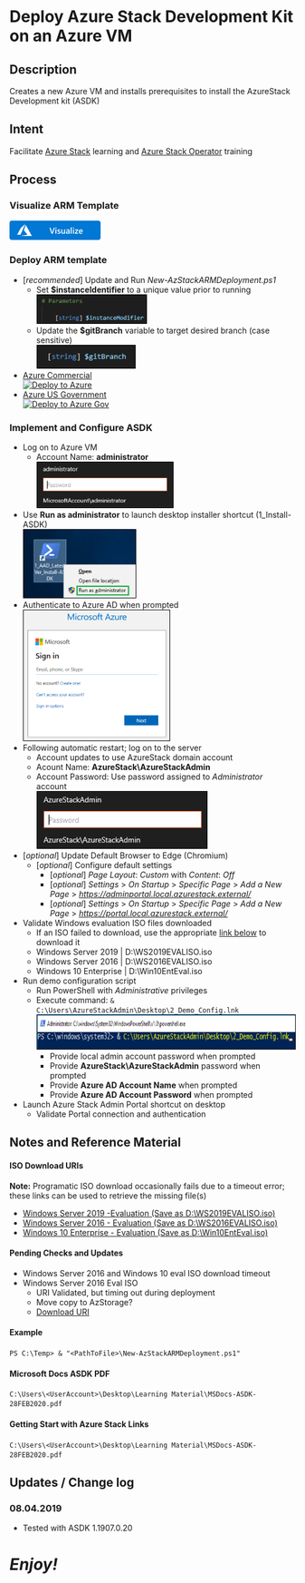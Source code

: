 # __Deploy Azure Stack Development Kit on an Azure VM__

## __Description__

Creates a new Azure VM and installs prerequisites to install the AzureStack Development kit (ASDK)


## __Intent__

Facilitate [Azure Stack](https://azure.microsoft.com/en-us/overview/azure-stack/) learning and [Azure Stack Operator](https://azure.microsoft.com/en-us/blog/why-your-team-needs-an-azure-stack-operator/) training


## __Process__

### __Visualize ARM Template__

[![Visualize](https://raw.githubusercontent.com/Azure/azure-quickstart-templates/master/1-CONTRIBUTION-GUIDE/images/visualizebutton.png)](http://armviz.io/#/?load=https%3A%2F%2Fraw.githubusercontent.com%2FRKauf00%2FAzureStackDevKit%2Fmaster%2Fazuredeploy.json)  


### __Deploy ARM template__

- [*recommended*] Update and Run *New-AzStackARMDeployment.ps1*
    - Set __$instanceIdentifier__ to a unique value prior to running  
        <img style="border:1px solid black;" src="media/img/instMod.png" alt="Variable Update" title="Update instanceModifier" height="50"/>  
    - Update the __$gitBranch__ variable to target desired branch (case sensitive)  
        <img style="border:1px solid black;" src="media/img/gitBranch.png" alt="Variable Update" title="Update instanceModifier" height="40"/>  
- [Azure Commercial](https://aka.ms/Azure-AzStackPOC)  
[![Deploy to Azure](https://azuredeploy.net/deploybutton.png)](https://portal.azure.com/#create/Microsoft.Template/uri/https%3A%2F%2Fraw.githubusercontent.com%2FRKauf00%2FAzureStackDevKit%2Fmaster%2Fazuredeploy.json)  
- [Azure US Government](https://aka.ms/AzureGov-AzStackPOC)  
[![Deploy to Azure Gov](https://azuredeploy.net/AzureGov.png)](https://portal.azure.us/#create/Microsoft.Template/uri/https%3A%2F%2Fraw.githubusercontent.com%2FRKauf00%2FAzureStackDevKit%2Fmaster%2Fazuredeploy.json)


### __Implement and Configure ASDK__

  - Log on to Azure VM  
    - Account Name: __administrator__  
      <img style="border:1px solid black;" src="media/img/admAuth.png" alt="RunAs" title="Run Install Script" height="80"/>  
  - Use **Run as administrator** to launch desktop installer shortcut (1_Install-ASDK)  
      <img style="border:1px solid black;" src="media/img/InstallASDK.png" alt="RunAs" title="Run Install Script" height="120"/>  
  - Authenticate to Azure AD when prompted  
      <img style="border:1px solid black;" src="media/img/AzureAuth.png" alt="AAD Auth" title="Azure AD Authentication" height="230" />  
  - Following automatic restart; log on to the server  
    - Account updates to use AzureStack domain account  
    - Acount Name: **AzureStack\AzureStackAdmin**  
    - Account Password: Use password assigned to _Administrator_ account  
        <img style="border:1px solid black;" src="media/img/asaAdmAuth.png" alt="AAD Auth" title="Azure AD Authentication" height="100" />  
  - [*optional*] Update Default Browser to Edge (Chromium)  
    - [*optional*] Configure default settings
      - [*optional*] *Page Layout*: *Custom* with *Content*: *Off*
      - [*optional*] *Settings* > *On Startup* > *Specific Page* > *Add a New Page* > *https://adminportal.local.azurestack.external/*
      - [*optional*] *Settings* > *On Startup* > *Specific Page* > *Add a New Page* > *https://portal.local.azurestack.external/*
  - Validate Windows evaluation ISO files downloaded
    - If an ISO failed to download, use the appropriate [link below](\README.md#ISO%20Download%20URIs) to download it  
    - Windows Server 2019 | D:\WS2019EVALISO.iso
    - Windows Server 2016 | D:\WS2016EVALISO.iso
    - Windows 10 Enterprise | D:\Win10EntEval.iso
  - Run demo configuration script
    - Run PowerShell with *Administrative* privileges
    - Execute command: ``` & C:\Users\AzureStackAdmin\Desktop\2_Demo_Config.lnk ```  
        <img style="border:1px solid black;" src="media/img/psAdm_AzSPoC.png" alt="Demo Config" title="Azure Stack POC demo config script" height="60" />  
      - Provide local admin account password when prompted  
      - Provide __AzureStack\AzureStackAdmin__ password when prompted  
      - Provide __Azure AD Account Name__ when prompted  
      - Provide __Azure AD Account Password__ when prompted  
  - Launch Azure Stack Admin Portal shortcut on desktop  
    - Validate Portal connection and authentication  


## __Notes and Reference Material__

#### __ISO Download URIs__

__Note:__ Programatic ISO download occasionally fails due to a timeout error; these links can be used to retrieve the missing file(s)

 - [Windows Server 2019 -Evaluation (Save as D:\WS2019EVALISO.iso)](https://software-download.microsoft.com/download/17763.253.190108-0006.rs5_release_svc_refresh_SERVER_EVAL_x64FRE_en-us.iso)
 - [Windows Server 2016 - Evaluation (Save as D:\WS2016EVALISO.iso)](http://download.microsoft.com/download/1/4/9/149D5452-9B29-4274-B6B3-5361DBDA30BC/14393.0.161119-1705.RS1_REFRESH_SERVER_EVAL_X64FRE_EN-US.ISO)
 - [Windows 10 Enterprise - Evaluation (Save as D:\Win10EntEval.iso)](https://software-download.microsoft.com/download/18363.418.191007-0143.19h2_release_svc_refresh_CLIENTENTERPRISEEVAL_OEMRET_x64FRE_en-us.iso)


#### __Pending Checks and Updates__

 - Windows Server 2016 and Windows 10 eval ISO download timeout
  - Windows Server 2016 Eval ISO
    - URI Validated, but timing out during deployment
    - Move copy to AzStorage?
    - [Download URI](http://download.microsoft.com/download/1/4/9/149D5452-9B29-4274-B6B3-5361DBDA30BC/14393.0.161119-1705.RS1_REFRESH_SERVER_EVAL_X64FRE_EN-US.ISO)


#### __Example__

`
PS C:\Temp> & "<PathToFile>\New-AzStackARMDeployment.ps1"
`


#### __Microsoft Docs ASDK PDF__

`
C:\Users\<UserAccount>\Desktop\Learning Material\MSDocs-ASDK-28FEB2020.pdf
`

#### __Getting Start with Azure Stack Links__

`
C:\Users\<UserAccount>\Desktop\Learning Material\MSDocs-ASDK-28FEB2020.pdf
`

## __Updates / Change log__

### __08.04.2019__
- Tested with ASDK 1.1907.0.20


# __*Enjoy!*__
